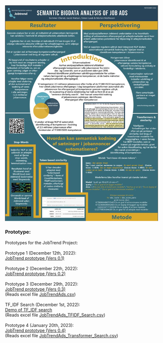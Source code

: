 <p align="center">
  <img src="../PosterSprogTeknologiVers1.jpg" alt="Poster SprogTeknologisk Konference, KU 2022. " title="Poster SprogTeknologisk Konference, KU 2022.">
</p>

<h3>Prototype:</h3>
Prototypes for the JobTrend Project:<br>
<br>
Prototype 1 (December 12th, 2022): <br>
<a href="JobTrendPrototype1.ipynb">JobTrend prototype (Vers 0.1)</a><br>
<br>
Prototype 2 (December 22th, 2022): <br>
<a href="JobTrendPrototype2.ipynb">JobTrend prototype (Vers 0.2)</a><br>
<br>
Prototype 3 (December 29th, 2022): <br>
<a href="JobTrendPrototype3.ipynb">JobTrend prototype (Vers 0.3)</a><br>
(Reads excel file <a href="JobTrendAds.csv">JobTrendAds.csv</a>)<br>
<br>
TF_IDF Search (December 1st, 2022): <br>
<a href="PersonalCompetencies_TFIDF_Search.ipynb">Demo of TF_IDF search</a><br>
(Reads excel file <a href="JobTrendAds_TFIDF_Search.csv">JobTrendAds_TFIDF_Search.csv</a>)<br>
<br>
Prototype 4 (January 20th, 2023): <br>
<a href="JobTrendPrototype4.ipynb">JobTrend prototype (Vers 0.4)</a><br>
(Reads excel file <a href="JobTrendAds_Transformer_Search.csv">JobTrendAds_Transformer_Search.csv</a>)<br>
<br>
